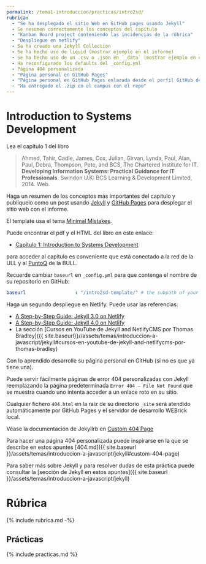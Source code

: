 ```yaml
---
permalink: /tema1-introduccion/practicas/intro2sd/
rubrica:
  - "Se ha desplegado el sitio Web en GitHub pages usando Jekyll"
  - Se resumen correctamente los conceptos del capítulo
  - "Kanban Board project conteniendo las incidencias de la rúbrica"
  - "Despliegue en netlify"
  - Se ha creado una Jekyll Collection 
  - Se ha hecho uso de liquid (mostrar ejemplo en el informe)
  - Se ha hecho uso de un .csv o .json en `_data` (mostrar ejemplo en el informe)
  - Ha reconfigurado los defaults del _config.yml
  - Página 404 personalizada
  - "Página personal en GitHub Pages"
  - "Página personal en GitHub Pages enlazada desde el perfil GitHub del alumno"
  - "Ha entregado el .zip en el campus con el repo"
---
```


# Introduction to Systems Development

Lea el capítulo 1 del libro 

> Ahmed, Tahir, Cadle, James, Cox, Julian, Girvan, Lynda, Paul, Alan, Paul, Debra, Thompson, Pete, and BCS, The Chartered Institute for IT. **Developing Information Systems: Practical Guidance for IT Professionals**. Swindon U.K: BCS Learning & Development Limited, 2014. Web.

Haga un resumen de los conceptos más importantes del capítulo y publíquelo como un post usando [Jekyll]({{site.baseurl}}/assets/temas/introduccion-a-javascript/jekyll) y [GitHub Pages](https://pages.github.com/) para desplegar el sitio web con el informe.

El template usa el tema [Minimal Mistakes](https://mmistakes.github.io/minimal-mistakes/docs/quick-start-guide/).

Puede encontrar el pdf y el HTML del libro en este enlace:

* [Capítulo 1: Introduction to Systems Development](https://ebookcentral-proquest-com.accedys2.bbtk.ull.es/lib/bull-ebooks/detail.action?docID=1713962#) 

para acceder al capítulo es conveniente que está conectado a la red de la ULL y al [PuntoQ](https://www.ull.es/servicios/biblioteca/servicios/puntoq/) de la BULL.

Recuerde cambiar `baseurl` en `_config.yml` para que contenga el nombre de su repositorio en GitHub:

```yaml
baseurl                  : "/intro2sd-template/" # the subpath of your site, e.g. "/blog"
```

Haga un segundo despliegue en Netlify. Puede usar las referencias:

* [A Step-by-Step Guide: Jekyll 3.0 on Netlify](https://www.netlify.com/blog/2015/10/28/a-step-by-step-guide-jekyll-3.0-on-netlify/)
* [A Step-by-Step Guide: Jekyll 4.0 on Netlify](https://www.netlify.com/blog/2020/04/02/a-step-by-step-guide-jekyll-4.0-on-netlify/)
* La sección [Cursos en YouTube de Jekyll and NetlifyCMS por Thomas Bradley]({{ site.baseurl}}//assets/temas/introduccion-a-javascript/jekyll#cursos-en-youtube-de-jekyll-and-netlifycms-por-thomas-bradley)

Con lo aprendido desarrolle su página personal en GitHub (si no es que ya tiene una).

Puede servir fácilmente páginas de error 404 personalizadas con Jekyll  reemplazando la página predeterminada `Error 404 – File Not Found` que se muestra cuando uno intenta acceder a un enlace roto en su sitio. 

Cualquier fichero `404.html` en la raíz de su directorio `_site` será atendido automáticamente por GitHub Pages y el servidor de desarrollo WEBrick local.

Véase la documentación de Jekyllrb en [Custom 404 Page](https://jekyllrb.com/tutorials/custom-404-page/)

Para hacer una página 404 personalizada puede inspirarse en la que se describe en estos apuntes [404.md]({{ site.baseurl }}/assets/temas/introduccion-a-javascript/jekyll#custom-404-page)
 

Para saber más sobre Jekyll y para resolver dudas de esta práctica 
puede consultar la [sección de Jekyll en estos apuntes]({{ site.baseurl }}/assets/temas/introduccion-a-javascript/jekyll)

# Rúbrica

{% include rubrica.md -%}

## Prácticas
  
{% include practicas.md %}